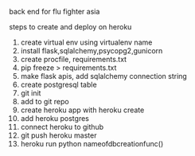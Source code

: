 back end for flu fighter asia

steps to create and deploy on heroku
1. create virtual env using virtualenv name
2. install flask,sqlalchemy,psycopg2,gunicorn
3. create procfile, requirements.txt
4. pip freeze > requirements.txt
5. make flask apis, add sqlalchemy connection string 
6. create postgresql table
7. git init
8. add to git repo
9. create heroku app with heroku create
10. add heroku postgres 
11. connect heroku to github
12. git push heroku master
13. heroku run python nameofdbcreationfunc()
 